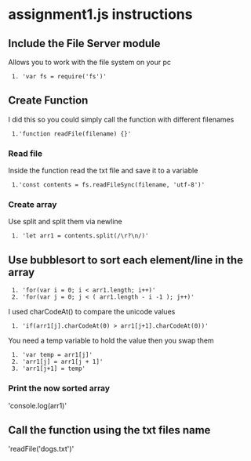 # assignment1.js instructions

## Include the File Server module 

Allows you to work with the file system on your pc 

     1. 'var fs = require('fs')'


## Create Function

I did this so you could simply call the function with different filenames

     1.'function readFile(filename) {}'

### Read file
Inside the function read the txt file and save it to a variable 

     1.'const contents = fs.readFileSync(filename, 'utf-8')'

### Create array
Use split and split them via newline

     1. 'let arr1 = contents.split(/\r?\n/)'

## Use bubblesort to sort each element/line in the array
     1. 'for(var i = 0; i < arr1.length; i++)' 
     2. 'for(var j = 0; j < ( arr1.length - i -1 ); j++)'

I used charCodeAt() to compare the unicode values 

     1. 'if(arr1[j].charCodeAt(0) > arr1[j+1].charCodeAt(0))'

You need a temp variable to hold the value then you swap them 

     1. 'var temp = arr1[j]'
     2. 'arr1[j] = arr1[j + 1]'
     3. 'arr1[j+1] = temp'

### Print the now sorted array
'console.log(arr1)'


## Call the function using the txt files name
'readFile('dogs.txt')'